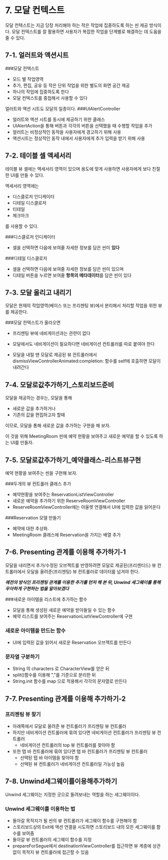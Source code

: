 # 7. 모달 컨텍스트
모달 컨텍스트는 지금 당장 처리해야 하는 작은 작업에 집중하도록 하는 씬 제공 방식이다. 모달 컨텍스트를 잘 활용하면 사용자가 복잡한 작업을 단계별로 해결하는 데 도움을 줄 수 있다.


## 7-1. 얼러트와 액션시트

###모달 컨텍스트
* 모드 별 작업영역
* 추가, 편집, 공유 등 작은 단위 작업을 위한 별도의 화면 공간 제공
* 하나의 작업에 집중하도록 한다
* 모달 컨텍스트를 중첩해서 사용할 수 있다


얼러트와 액션 시트도 모달의 일종이다.
###UIAlertController
* 얼러트와 액션 시트를 동시에 제공하기 위한 클래스
* UIAlertAction을 통해 버튼과 각각의 버튼을 선택했을 때 수행할 작업을 추가
* 얼러트는 비정상적인 동작을 사용자에게 경고하기 위해 사용
* 액션시트는 정상적인 동작 내에서 사용자에게 추가 입력을 받기 위해 사용

## 7-2. 테이블 셀 액세서리
테이블 뷰 셀에는 액세서리 영역이 있으며 용도에 맞게 사용하면 사용자에게 보다 친절한 UI를 만들 수 있다.

액세서리 영역에는 

* 디스클로저 인디케이터
* 디테일 디스클로저
* 티테일
* 체크마크

를 사용할 수 있다.

###디스클로저 인디케이터
* 셀을 선택하면 다음에 보여줄 자세한 정보를 담은 씬이 **있다**


###디테일 디스클로저
* 셀을 선택하면 다음에 보여줄 자세한 정보를 담은 씬이 있으며
* 디테일 버튼을 누르면 보여줄 **항목의 메타데이터**를 담은 씬이 있다

## 7-3. 모달 올리고 내리기
모달은 현재의 작업영역(베이스 또는 프리젠팅 뷰)에서 분리해서 처리할 작업을 위한 뷰를 제공한다.

###모달 컨텍스트가 올라오면
* 프리젠팅 뷰에 네비게이션과는 관련이 없다
* 모달에서도 네비게이션이 필요하다면 네비게이션 컨트롤러를 따로 붙여야 한다

* 모달을 내릴 땐 모달로 제공된 뷰 컨트롤러에서 dismissViewControllerAnimated:completion: 함수를 self에 호출하면 모달이 내려간다

## 7-4. 모달로값추가하기_스토리보드준비
모달을 제공하는 경우는, 모달을 통해 

* 새로운 값을 추가하거나
* 기존의 값을 편집하고자 할때

이므로, 모달을 통해 새로운 값을 추가하는 구현을 해 보자.

이 것을 위해 MeetingRoom 씬에 예약 현황을 보여주고 새로운 예약을 할 수 있도록 하는 UI를 만들자.


## 7-5. 모달로값추가하기_예약클래스-리스트뷰구현
예약 현황을 보여주는 씬을 구현해 보자.

###두개의 뷰 컨트롤러 클래스 추가
* 예약현황을 보여주는 ReservationListViewController
* 새로운 예약을 추가하기 위한 ReserveRoomViewController
* ReserveRoomViewController에는 아울렛 연결해서 UI에 입력한 값을 읽어온다

###Reservation 모델 만들기
* 예약에 대한 추상화.
* MeetingRoom 클래스에 Reservation을 가지는 배열 추가


## 7-6. Presenting 관계를 이용해 추가하기-1
모달을 내리면서 추가/수정된 오브젝트를 반영하려면 모달로 제공된(프리젠티드) 뷰 컨트롤러에서 모달을 올려준(프리젠팅) 뷰 컨트롤러로 데이터를 넘겨야 한다.

***예전의 방식인 프리젠팅 관계를 이용한 추가를 먼저 해 본 뒤, Unwind 세그웨이를 통해 우아하게 구현하는 법을 알아보겠다***

###새로운 아이템을 리스트에 추가하는 함수
* 모달을 통해 생성된 새로운 예약을 받아들일 수 있는 함수
* 예약 리스트를 보여주는 ReservationListViewController에 구현

### 새로운 아이템을 만드는 함수
* UI에 입력된 값을 읽어서 새로운 Reservation 오브젝트를 만든다


### 문자열 구분하기
* String 의 characters 로 CharacterView를 얻은 뒤
* split()함수를 이용해 ","를 기준으로 분리한 뒤
* String.init 함수를 map 으로 적용해서 각각의 문자열로 만든다

## 7-7. Presenting 관계를 이용해 추가하기-2

### 프리젠팅 뷰 찾기
* 아래쪽에서 모달로 올려준 뷰 컨트롤러가 프리젠팅 뷰 컨트롤러
* 하지만 네비게이션 컨트롤러에 묶여 있다면 네비게이션 컨트롤러가 프리젠팅 뷰 컨트롤러
	* 네비게이션 컨트롤러의 top 뷰 컨트롤러를 찾아야 함
* 또한 탭 바 컨트롤러에 묶여 있다면 탭 바 컨트롤러가 프리젠팅 뷰 컨트롤러
	* 선택된 탭 바 아이템을 찾아야 함
	* 선택된 뷰 컨트롤러가 네비게이션 컨트롤러일 가능성 높음


## 7-8. Unwind세그웨이를이용해추가하기
Unwind 세그웨이는 지정한 곳으로 돌려보내는 역할을 하는 세그웨이이다.

### Unwind 세그웨이를 이용하는 법
* 돌아갈 목적지가 될 씬의 뷰 컨트롤러가 세그웨이 함수를 구현해야 함
* 스토리보드상의 Exit에 액션 연결을 시도하면 스토리보드 내의 모든 세그웨이를 함수를 보여줌
* 돌아갈 뷰 컨트롤러의 세그웨이 함수를 지정
* prepareForSegue에서 destinationViewController를 접근하면 뷰 계층에 상관없이 목적지 뷰 컨트롤러에 접근할 수 있음


